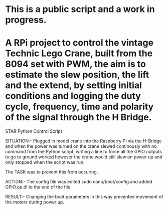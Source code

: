 # This is a public script and a work in progress. 
# A RPi project to control the vintage Technic Lego Crane, built from the 8094 set with PWM, the aim is to estimate the slew position, the lift and the extend, by setting initial conditions and logging the duty cycle, frequency, time and polarity of the signal through the H Bridge.  

STAR Python Control Script

SITUATION:- Plugged in model crane into the Raspberry Pi via the H-Bridge and when the power was turned on the crane slewed continously with no command from the Python script, writing a line to force all the GPIO outputs to go to ground worked however the crane would still slew on power up and only stopped when the script was run.

The TASK was to prevent this from occuring.

ACTION:- The config file was edited sudo nano/boot/config and added GPIO.op.dl to the end of the file.

RESULT:- Changing the boot parameters in this way prevented movement of the motors during power up.

